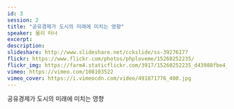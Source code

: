 ```yaml
---
id: 3
session: 2
title: "공유경제가 도시의 미래에 미치는 영향"
speaker: 몰리 터너
excerpt:
description:
slideshare: http://www.slideshare.net/cckslide/ss-39276177
flickr: https://www.flickr.com/photos/phploveme/15260252235/
flickr_img: https://farm4.staticflickr.com/3917/15260252235_d43988fbe4_c.jpg
vimeo: https://vimeo.com/108103522
vimeo_cover: https://i.vimeocdn.com/video/491871776_400.jpg
---
```


공유경제가 도시의 미래에 미치는 영향
